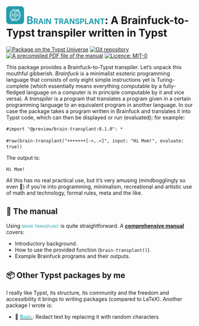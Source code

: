 # <img src="./assets/logo.svg" alt="The logo of the package, which features a minimalist icon of a brain with < on the left hemisphere and > on the right, in a turquoise square" width="48px" /> <span style="font-variant: small-caps; color: #239dad">Brain transplant</span>: A Brainfuck-to-Typst transpiler written in Typst

[![Package on the Typst Universe](https://img.shields.io/badge/Typst_Universe-fdfdfd?logo=typst)](https://typst.app/universe/package/brain-transplant)
[![Git repository](https://img.shields.io/badge/%F0%9F%91%BE%20Git_repo-fdfdfd)](https://app.radicle.xyz/nodes/seed.radicle.garden/rad:z3bYXx6FurPtAURke7sUV8ktrtFNt)
[![A precompiled PDF file of the manual](https://img.shields.io/badge/%F0%9F%93%96%20manual-.pdf-239dad?labelColor=fdfdfd)](./docs/manual.pdf)
[![Licence: MIT-0](https://img.shields.io/badge/licence-MIT0-239dad?labelColor=fdfdfd)](./LICENSE)

This package provides a Brainfuck-to-Typst transpiler.
Let’s unpack this mouthful gibberish.
_Brainfuck_ is a minimalist esoteric programming language that consists of only eight simple instructions yet is Turing-complete (which essentially  means everything computable by a fully-fledged language on a computer is in principle computable by it and vice versa).
A _transpiler_ is a program that translates a program given in a certain programming language to an equivalent program in another language.
In our case the package takes a program written in Brainfuck and translates it into Typst code, which can then be displayed or run (evaluated); for example:

```typ
#import "@preview/brain-transplant:0.1.0": *

#raw(brain-transplant("+++++++[->,.<]", input: "Hi Mom!", evaluate: true))
```

The output is:

```
Hi Mom!
```

All this has no real practical use, but it’s very amusing (mindbogglingly so even 🤯) if you’re into programming, minimalism, recreational and artistic use of math and technology, formal rules, meta and the like.

## 📖 The manual

Using <span style="font-variant: small-caps; color: #239dad">brain transplant</span> is quite straightforward.
A [**comprehensive manual**](./docs/manual.pdf) covers:

- Introductory background.
- How to use the provided function (`brain-transplant()`).
- Example Brainfuck programs and their outputs.

## 📦 Other Typst packages by me

I really like Typst, its structure, its community and the freedom and accessibility it brings to writing packages (compared to LaTeX). Another package I wrote is:

- 🗼 [<span style="font-variant: small-caps; color: #239dad">Babel</span>](https://typst.app/universe/package/babel): Redact text by replacing it with random characters
